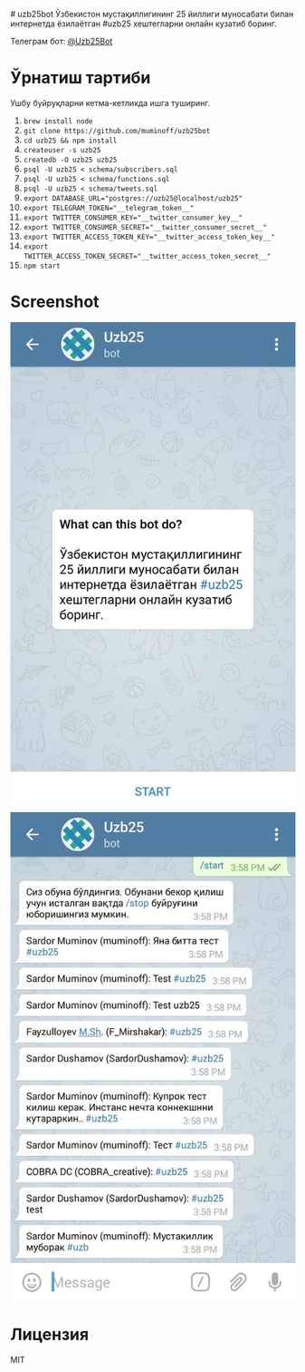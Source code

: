 <p align="center">
  <a href="https://telegram.me/Uzb25Bot"><img src="" /></a>
  <br>
</p>
<br>
# uzb25bot
Ўзбекистон мустақиллигининг 25 йиллиги муносабати билан интернетда ёзилаётган #uzb25 хештегларни онлайн кузатиб боринг.

Телеграм бот: [@Uzb25Bot](https://telegram.me/Uzb25Bot)

# Ўрнатиш тартиби
Ушбу буйруқларни кетма-кетликда ишга туширинг.

1. `brew install node`
2. `git clone https://github.com/muminoff/uzb25bot`
3. `cd uzb25 && npm install`
4. `createuser -s uzb25`
5. `createdb -O uzb25 uzb25`
6. `psql -U uzb25 < schema/subscribers.sql`
7. `psql -U uzb25 < schema/functions.sql`
8. `psql -U uzb25 < schema/tweets.sql`
9. `export DATABASE_URL="postgres://uzb25@localhost/uzb25"`
10. `export TELEGRAM_TOKEN="__telegram_token__"`
11. `export TWITTER_CONSUMER_KEY="__twitter_consumer_key__"`
12. `export TWITTER_CONSUMER_SECRET="__twitter_consumer_secret__"`
13. `export TWITTER_ACCESS_TOKEN_KEY="__twitter_access_token_key__"`
14. `export TWITTER_ACCESS_TOKEN_SECRET="__twitter_access_token_secret__"`
15. `npm start`

# Screenshot
![alt text](./screenshots/screen1.jpg "Screenshot")
![alt text](./screenshots/screen2.jpg "Screenshot")

# Лицензия
MIT
